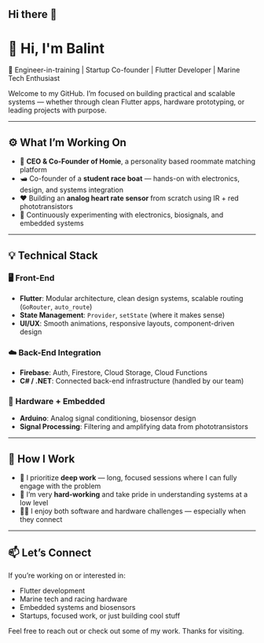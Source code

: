 ## Hi there 👋
# 👋 Hi, I'm Balint

🔧 Engineer-in-training | Startup Co-founder | Flutter Developer | Marine Tech Enthusiast

Welcome to my GitHub. I’m focused on building practical and scalable systems — whether through clean Flutter apps, hardware prototyping, or leading projects with purpose.

---

## ⚙️ What I’m Working On

- 💼 **CEO & Co-Founder of Homie**, a personality based roommate matching platform 
- 🛥️ Co-founder of a **student race boat** — hands-on with electronics, design, and systems integration
- ❤️ Building an **analog heart rate sensor** from scratch using IR + red phototransistors
- 🔬 Continuously experimenting with electronics, biosignals, and embedded systems

---

## 💡 Technical Stack

### 🖥️ Front-End
- **Flutter**: Modular architecture, clean design systems, scalable routing (`GoRouter`, `auto_route`)
- **State Management**:  `Provider`, `setState` (where it makes sense)
- **UI/UX**: Smooth animations, responsive layouts, component-driven design

### ☁️ Back-End Integration
- **Firebase**: Auth, Firestore, Cloud Storage, Cloud Functions
- **C# / .NET**: Connected back-end infrastructure (handled by our team)

### 🔧 Hardware + Embedded
- **Arduino**: Analog signal conditioning, biosensor design
- **Signal Processing**: Filtering and amplifying data from phototransistors

---

## 🧠 How I Work

- 🧠 I prioritize **deep work** — long, focused sessions where I can fully engage with the problem
- 💪 I’m very **hard-working** and take pride in understanding systems at a low level  
- 👨‍🔧 I enjoy both software and hardware challenges — especially when they connect  

---

## 📫 Let’s Connect

If you’re working on or interested in:
- Flutter development
- Marine tech and racing hardware
- Embedded systems and biosensors
- Startups, focused work, or just building cool stuff

Feel free to reach out or check out some of my work. Thanks for visiting.
